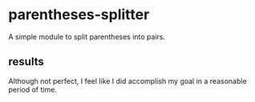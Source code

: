 # parentheses-splitter
A simple module to split parentheses into pairs.

## results
Although not perfect, I feel like I did accomplish my goal in a reasonable period of time.
